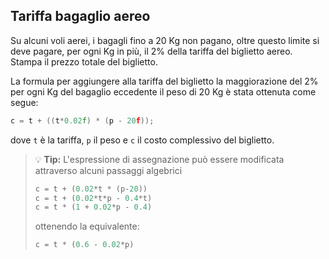 ## Tariffa bagaglio aereo
Su alcuni voli aerei, i bagagli fino a 20 Kg non pagano, oltre questo limite si deve pagare, 
per ogni Kg in più, il 2% della tariffa del biglietto aereo. Stampa il prezzo totale del biglietto.

La formula per aggiungere alla tariffa del biglietto la maggiorazione del 2% per ogni Kg del bagaglio
eccedente il peso di 20 Kg è stata ottenuta come segue: 
```cpp
c = t + ((t*0.02f) * (p - 20f));
```
dove `t` è la tariffa, `p` il peso e `c` il costo complessivo del biglietto.

> :bulb: **Tip:**
> L'espressione di assegnazione può essere modificata attraverso alcuni passaggi algebrici 
> ```cpp
> c = t + (0.02*t * (p-20))
> c = t + (0.02*t*p - 0.4*t)
> c = t * (1 + 0.02*p - 0.4)
> ```
> ottenendo la equivalente:
> ```cpp
> c = t * (0.6 - 0.02*p)
> ```
